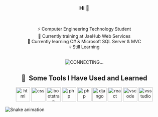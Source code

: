 <div align='center'>
  <h3>Hi 👋</h3>
<br/>
  
  ⚡ Computer Engineering Technology Student <br/>
  🔭 Currently training at JaeHub Web Services <br/>
  🌱 Currently learning C# & Microsoft SQL Server & MVC <br/>
  💀 Still Learning <br/> <br/>

  <img src="https://media.tenor.com/2a4KThsm4YgAAAAj/gaming-game-on.gif" alt="CONNECTING..."/>
  
  <h2> 🚀 &nbsp;Some Tools I Have Used and Learned</h2>
  <p>
  <img src="https://cdn.jsdelivr.net/gh/devicons/devicon/icons/html5/html5-original.svg" alt="html" width="45" height="45"/>
  <img src="https://cdn.jsdelivr.net/gh/devicons/devicon/icons/css3/css3-original.svg" alt="css" width="45" height="45"/>
  <img src="https://cdn.jsdelivr.net/gh/devicons/devicon/icons/bootstrap/bootstrap-original.svg" alt="bootstrap" width="45" height="45"/>
  <img src="https://cdn.jsdelivr.net/gh/devicons/devicon/icons/php/php-original.svg" alt="php" width="45" height="45"/>
  <img src="https://cdn.jsdelivr.net/gh/devicons/devicon/icons/python/python-original.svg" alt="php" width="45" height="45"/>
  <img src="https://cdn.jsdelivr.net/gh/devicons/devicon/icons/django/django-plain.svg" alt="django" width="45" height="45"/>
  <img src="https://cdn.jsdelivr.net/gh/devicons/devicon/icons/react/react-original.svg"  alt="react" width="45" height="45"/>
  <img src="https://cdn.jsdelivr.net/gh/devicons/devicon/icons/vscode/vscode-original.svg" alt="vscode" width="45" height="45"/>
  <img src="https://cdn.jsdelivr.net/gh/devicons/devicon/icons/visualstudio/visualstudio-plain.svg" alt="vsstudio" width="45" height="45"/>
  </p>
</div>

![Snake animation](https://github.com/vanessatulabot/vanessatulabot/blob/output/github-contribution-grid-snake.svg)

